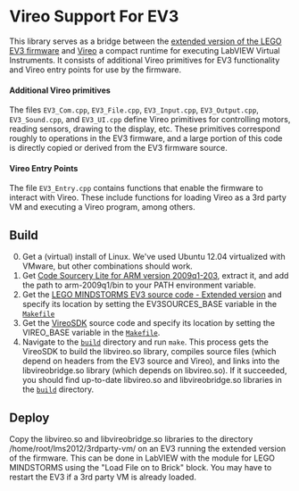 # Vireo Support For EV3
This library serves as a bridge between the [extended version of the LEGO EV3 firmware][1] and [Vireo][2] a compact runtime for executing LabVIEW Virtual Instruments.  It consists of additional Vireo primitives for EV3 functionality and Vireo entry points for use by the firmware.

#### Additional Vireo primitives
The files `EV3_Com.cpp`, `EV3_File.cpp`, `EV3_Input.cpp`, `EV3_Output.cpp`, `EV3_Sound.cpp`, and `EV3_UI.cpp` define Vireo primitives for controlling motors, reading sensors, drawing to the display, etc.  These primitives correspond roughly to operations in the EV3 firmware, and a large portion of this code is directly copied or derived from the EV3 firmware source.

#### Vireo Entry Points
The file `EV3_Entry.cpp` contains functions that enable the firmware to interact with Vireo.  These include functions for loading Vireo as a 3rd party VM and executing a Vireo program, among others.

## Build
 0. Get a (virtual) install of Linux.  We've used Ubuntu 12.04 virtualized with VMware, but other combinations should work.
 0. Get [Code Sourcery Lite for ARM version 2009q1-203][3], extract it, and add the path to arm-2009q1/bin to your PATH environment variable.
 0. Get the [LEGO MINDSTORMS EV3 source code - Extended version][1] and specify its location by setting the EV3SOURCES_BASE variable in the [`Makefile`][4]
 0. Get the [VireoSDK][2] source code and specify its location by setting the VIREO_BASE variable in the [`Makefile`][4].
 0. Navigate to the [`build`][5] directory and run `make`.  This process gets the VireoSDK to build the libvireo.so library, compiles source files (which depend on headers from the EV3 source and Vireo), and links into the libvireobridge.so library (which depends on libvireo.so).  If it succeeded, you should find up-to-date libvireo.so and libvireobridge.so libraries in the [`build`][5] directory.

## Deploy
Copy the libvireo.so and libvireobridge.so libraries to the directory /home/root/lms2012/3rdparty-vm/ on an EV3 running the extended version of the firmware.  This can be done in LabVIEW with the module for LEGO MINDSTORMS using the "Load File on to Brick" block.  You may have to restart the EV3 if a 3rd party VM is already loaded.

[1]: https://github.com/mindboards/ev3sources-xtended
[2]: https://github.com/ni/VireoSDK
[3]: http://go.mentor.com/2ig4q
[4]: https://github.com/ni/VireoSupportForEV3/build/Makefile
[5]: https://github.com/ni/VireoSupportForEV3/build/

